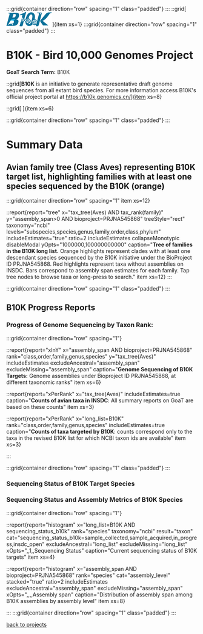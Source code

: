 

:::grid{container direction="row" spacing="1" class="padded"}
:::
::grid[![GoaT](/static/images/b10klogo.png)]{item xs=1}
:::grid{container direction="row" spacing="1" class="padded"}
:::

# B10K - Bird 10,000 Genomes Project
**GoaT Search Term:** B10K

::grid[**B10K** is an initiative to generate representative draft genome sequences from all extant bird species. For more information access B10K's official project portal at https://b10k.genomics.cn/]{item xs=8}

::grid[ ]{item xs=6}

:::grid{container direction="row" spacing="1" class="padded"}
:::

# Summary Data

## Avian family tree (Class Aves) representing B10K target list, highlighting families with at least one species sequenced by the B10K (orange)

:::grid{container direction="row" spacing="1" item xs=12}

::report{report="tree" x="tax_tree(Aves) AND tax_rank(family)" y="assembly_span>0 AND bioproject=PRJNA545868" treeStyle="rect" taxonomy="ncbi" levels="subspecies,species,genus,family,order,class,phylum" includeEstimates="true" ratio=2 includeEstimates collapseMonotypic disableModal yOpts="1000000,100000000000" caption="**Tree of families in the B10K long list.** Orange highlights represent clades with at least one descendant species sequenced by the B10K initiative under the BioProject ID PRJNA545868. Red highlights represent taxa without assemblies on INSDC. Bars correspond to assembly span estimates for each family. Tap tree nodes to browse taxa or long-press to search." item xs=12}
:::


:::grid{container direction="row" spacing="1" class="padded"}
:::

## B10K Progress Reports
### Progress of Genome Sequencing by Taxon Rank: 
:::grid{container direction="row" spacing="1"}

::report{report="xInY" x="assembly_span AND bioproject=PRJNA545868" rank="class,order,family,genus,species" y="tax_tree(Aves)" includeEstimates excludeAncestral="assembly_span" excludeMissing="assembly_span" caption="**Genome Sequencing of B10K Targets:** Genome assemblies under Bioproject ID PRJNA545868, at different taxonomic ranks" item xs=6}

::report{report="xPerRank" x="tax_tree(Aves)" includeEstimates=true caption="**Counts of avian taxa in INSDC**: All summary reports on GoaT are based on these counts" item xs=3}

::report{report="xPerRank" x="long_list=B10K" rank="class,order,family,genus,species" includeEstimates=true caption="**Counts of taxa targeted by B10K**: counts correspond only to the taxa in the revised B10K list for which NCBI taxon ids are available" item xs=3}

:::

:::grid{container direction="row" spacing="1" class="padded"}
:::

### Sequencing Status of B10K Target Species

### Sequencing Status and Assembly Metrics of B10K Species

:::grid{container direction="row" spacing="1"}

::report{report="histogram" x="long_list=B10K AND sequencing_status_b10k" rank="species" taxonomy="ncbi" result="taxon" cat="sequencing_status_b10k=sample_collected,sample_acquired,in_progress,insdc_open" excludeAncestral="long_list" excludeMissing="long_list" xOpts=",,1,,Sequencing Status" caption="Current sequencing status of B10K targets" item xs=4}

::report{report="histogram" x="assembly_span AND bioproject=PRJNA545868" rank="species" cat="assembly_level" stacked="true" ratio=2 includeEstimates excludeAncestral="assembly_span" excludeMissing="assembly_span" xOpts=",,,,Assembly span" caption="Distribution of assembly span among B10K assemblies by assembly level" item xs=8}



:::
:::grid{container direction="row" spacing="1" class="padded"}
:::



[back to projects](/projects)

